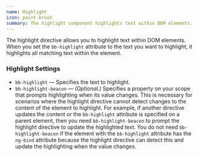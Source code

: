 ```yaml
---
name: Highlight
icon: paint-brush
summary: The highlight component highlights text within DOM elements.
---
```


The highlight directive allows you to highlight text within DOM elements. When you set the `bb-highlight` attribute to the text you want to highlight, it highlights all matching text within the element.

### Highlight Settings ###
- `bb-highlight` &mdash; Specifies the text to highlight.
- `bb-highlight-beacon` &mdash; *(Optional.)* Specifies a property on your scope that prompts highlighting when its value changes. This is necessary for scenarios where the highlight directive cannot detect changes to the content of the element to highlight. For example, if another directive updates the content or the `bb-highlight` attribute is specified on a parent element, then you need `bb-highlight-beacon` to prompt the highlight directive to update the highlighted text. You do not need `bb-highlight-beacon` if the element with the `bb-highlight` attribute has the `ng-bind` attribute because the highlight directive can detect this and update the highlighting when the value changes.